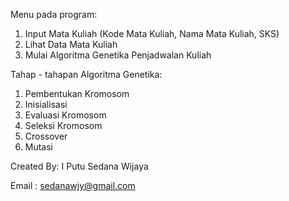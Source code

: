 Menu pada program:
1. Input Mata Kuliah (Kode Mata Kuliah, Nama Mata Kuliah, SKS)
2. Lihat Data Mata Kuliah
3. Mulai Algoritma Genetika Penjadwalan Kuliah

Tahap - tahapan Algoritma Genetika:
1. Pembentukan Kromosom
2. Inisialisasi
3. Evaluasi Kromosom
4. Seleksi Kromosom
5. Crossover
6. Mutasi

Created By: I Putu Sedana Wijaya

Email : sedanawjy@gmail.com
